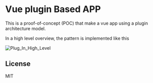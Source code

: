 # Vue plugin Based APP

This is a proof-of-concept (POC) that make a vue app using
a plugin architecture model.

In a high level overview, the pattern is implemented like this

![Plug_In_High_Level](https://user-images.githubusercontent.com/15220162/137803283-6d1d7a8d-664e-4778-b9d7-aa777f889a6e.png)

## License

MIT
